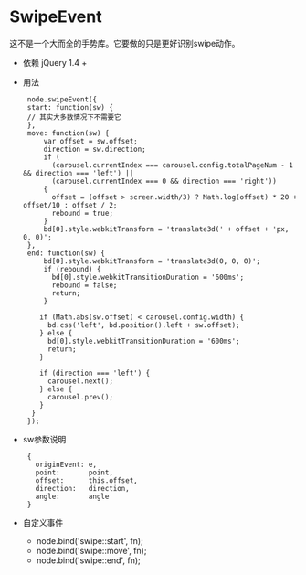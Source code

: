 SwipeEvent
===================
这不是一个大而全的手势库。它要做的只是更好识别swipe动作。

*  依赖
jQuery 1.4 +

*  用法

        node.swipeEvent({
        start: function(sw) {
        // 其实大多数情况下不需要它
        },
        move: function(sw) {
            var offset = sw.offset;
            direction = sw.direction;
            if (
              (carousel.currentIndex === carousel.config.totalPageNum - 1 && direction === 'left') || 
              (carousel.currentIndex === 0 && direction === 'right')) 
            {
              offset = (offset > screen.width/3) ? Math.log(offset) * 20 + offset/10 : offset / 2;
              rebound = true;
            }
            bd[0].style.webkitTransform = 'translate3d(' + offset + 'px, 0, 0)';
        },
        end: function(sw) {
            bd[0].style.webkitTransform = 'translate3d(0, 0, 0)';
            if (rebound) {
              bd[0].style.webkitTransitionDuration = '600ms';
              rebound = false;
              return;
            }
        
           if (Math.abs(sw.offset) < carousel.config.width) {
             bd.css('left', bd.position().left + sw.offset);
           } else {
             bd[0].style.webkitTransitionDuration = '600ms';
             return;
           }
           
           if (direction === 'left') {
             carousel.next();
           } else {
             carousel.prev();
           }
         }
        });

*  sw参数说明

        { 
          originEvent: e, 
          point:       point,  
          offset:      this.offset,
          direction:   direction, 
          angle:       angle
        }


*  自定义事件

    *  node.bind('swipe::start', fn);
    *  node.bind('swipe::move', fn);
    *  node.bind('swipe::end', fn);
